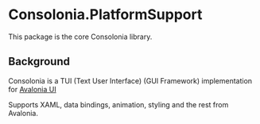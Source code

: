 # Consolonia.PlatformSupport
This package is the core Consolonia library.

## Background
Consolonia is a TUI (Text User Interface) (GUI Framework) implementation for [Avalonia UI](https://github.com/AvaloniaUI)

Supports XAML, data bindings, animation, styling and the rest from Avalonia.


